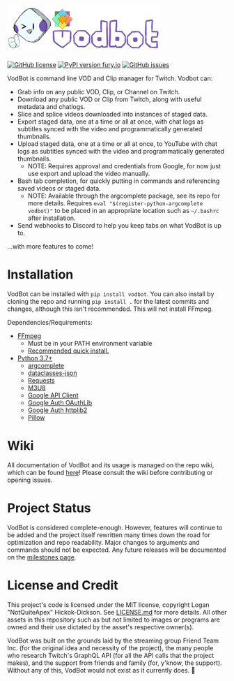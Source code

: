 # <img src="/assets/banner.png" alt="VodBot" height="100" />
[![GitHub license](https://badgen.net/github/license/FriendTeamInc/VodBot)](LICENSE.md) [![PyPI version fury.io](https://badge.fury.io/py/vodbot.svg)](https://pypi.org/project/vodbot/) [![GitHub issues](https://img.shields.io/github/issues/FriendTeamInc/VodBot.svg)](https://gitHub.com/FriendTeamInc/VodBot/issues/)

VodBot is command line VOD and Clip manager for Twitch. Vodbot can:
* Grab info on any public VOD, Clip, or Channel on Twitch.
* Download any public VOD or Clip from Twitch, along with useful metadata and chatlogs.
* Slice and splice videos downloaded into instances of staged data.
* Export staged data, one at a time or all at once, with chat logs as subtitles synced with the video and programmatically generated thumbnails.
* Upload staged data, one at a time or all at once, to YouTube with chat logs as subtitles synced with the video and programmatically generated thumbnails.
	* NOTE: Requires approval and credentials from Google, for now just use export and upload the video manually.
* Bash tab completion, for quickly putting in commands and referencing saved videos or staged data.
    * NOTE: Available through the argcomplete package, see its repo for more details. Requires `eval "$(register-python-argcomplete vodbot)"` to be placed in an appropriate location such as `~/.bashrc` after installation.
* Send webhooks to Discord to help you keep tabs on what VodBot is up to.

...with more features to come!

# Installation
VodBot can be installed with `pip install vodbot`. You can also install by cloning the repo and running `pip install .` for the latest commits and changes, although this isn't recommended. This will not install FFmpeg.

Dependencies/Requirements:
* [FFmpeg](https://ffmpeg.org/)
    * Must be in your PATH environment variable
    * [Recommended quick install.](https://github.com/BtbN/FFmpeg-Builds)
* [Python 3.7+](https://python.org/)
    * [argcomplete](https://pypi.org/project/argcomplete/)
    * [dataclasses-json](https://pypi.org/project/dataclasses-json/)
    * [Requests](https://pypi.org/project/requests/)
    * [M3U8](https://pypi.org/project/m3u8/)
    * [Google API Client](https://pypi.org/project/google-api-python-client/)
    * [Google Auth OAuthLib](https://pypi.org/project/google-auth-oauthlib/)
    * [Google Auth httplib2](https://pypi.org/project/google-auth-httplib2/)
    * [Pillow](https://pypi.org/project/Pillow/)

# Wiki
All documentation of VodBot and its usage is managed on the repo wiki, which can be found [here](https://github.com/FriendTeamInc/VodBot/wiki)! Please consult the wiki before contributing or opening issues.

# Project Status
VodBot is considered complete-enough. However, features will continue to be added and the project itself rewritten many times down the road for optimization and repo readability. Major changes to arguments and commands should not be expected. Any future releases will be documented on the [milestones page](https://github.com/FriendTeamInc/VodBot/milestones).

# License and Credit
This project's code is licensed under the MIT license, copyright Logan "NotQuiteApex" Hickok-Dickson. See [LICENSE.md](LICENSE.md) for more details. All other assets in this repository such as but not limited to images or programs are owned and their use dictated by the asset's respective owner(s).

VodBot was built on the grounds laid by the streaming group Friend Team Inc. (for the original idea and necessity of the project), the many people who research Twitch's GraphQL API (for all the API calls that the project makes), and the support from friends and family (for, y'know, the support). Without any of this, VodBot would not exist as it currently does. 🧡
